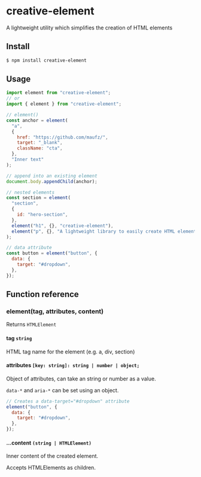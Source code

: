 # creative-element

A lightweight utility which simplifies the creation of HTML elements

## Install

```bash
$ npm install creative-element
```

## Usage

```js
import element from "creative-element";
// or
import { element } from "creative-element";

// element()
const anchor = element(
  "a",
  {
    href: "https://github.com/maufz/",
    target: "_blank",
    className: "cta",
  },
  "Inner text"
);

// append into an existing element
document.body.appendChild(anchor);

// nested elements
const section = element(
  "section",
  {
    id: "hero-section",
  },
  element("h1", {}, "creative-element"),
  element("p", {}, "A lightweight library to easily create HTML elements")
);

// data attribute
const button = element("button", {
  data: {
    target: "#dropdown",
  },
});
```

## Function reference

### element(tag, attributes, content)

Returns `HTMLElement`

#### tag `string`

HTML tag name for the element (e.g. a, div, section)

#### attributes `[key: string]: string | number | object;`

Object of attributes, can take an string or number as a value.

`data-*` and `aria-*` can be set using an object.

```js
// Creates a data-target="#dropdown" attribute
element("button", {
  data: {
    target: "#dropdown",
  },
});
```

#### ...content `(string | HTMLElement)`

Inner content of the created element.

Accepts HTMLElements as children.

